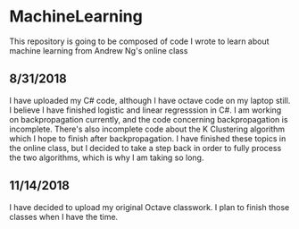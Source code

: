 # MachineLearning
This repository is going to be composed of code I wrote to learn about machine learning from Andrew Ng's online class

8/31/2018
---------
I have uploaded my C# code, although I have octave code on my laptop still. I believe I have finished logistic and linear regresssion in C#. I am working on backpropagation currently, and the code concerning backpropagation is incomplete. There's also incomplete code about the K Clustering algorithm which I hope to finish after backpropagation. I have finished these topics in the online class, but I decided to take a step back in order to fully process the two algorithms, which is why I am taking so long.

11/14/2018
---------
I have decided to upload my original Octave classwork. I plan to finish those classes when I have the time.

